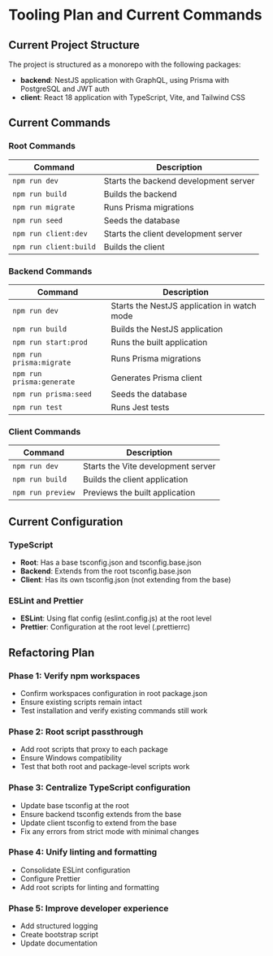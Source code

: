 # Tooling Plan and Current Commands

## Current Project Structure

The project is structured as a monorepo with the following packages:

- **backend**: NestJS application with GraphQL, using Prisma with PostgreSQL and JWT auth
- **client**: React 18 application with TypeScript, Vite, and Tailwind CSS

## Current Commands

### Root Commands

| Command | Description |
|---------|-------------|
| `npm run dev` | Starts the backend development server |
| `npm run build` | Builds the backend |
| `npm run migrate` | Runs Prisma migrations |
| `npm run seed` | Seeds the database |
| `npm run client:dev` | Starts the client development server |
| `npm run client:build` | Builds the client |

### Backend Commands

| Command | Description |
|---------|-------------|
| `npm run dev` | Starts the NestJS application in watch mode |
| `npm run build` | Builds the NestJS application |
| `npm run start:prod` | Runs the built application |
| `npm run prisma:migrate` | Runs Prisma migrations |
| `npm run prisma:generate` | Generates Prisma client |
| `npm run prisma:seed` | Seeds the database |
| `npm run test` | Runs Jest tests |

### Client Commands

| Command | Description |
|---------|-------------|
| `npm run dev` | Starts the Vite development server |
| `npm run build` | Builds the client application |
| `npm run preview` | Previews the built application |

## Current Configuration

### TypeScript

- **Root**: Has a base tsconfig.json and tsconfig.base.json
- **Backend**: Extends from the root tsconfig.base.json
- **Client**: Has its own tsconfig.json (not extending from the base)

### ESLint and Prettier

- **ESLint**: Using flat config (eslint.config.js) at the root level
- **Prettier**: Configuration at the root level (.prettierrc)

## Refactoring Plan

### Phase 1: Verify npm workspaces

- Confirm workspaces configuration in root package.json
- Ensure existing scripts remain intact
- Test installation and verify existing commands still work

### Phase 2: Root script passthrough

- Add root scripts that proxy to each package
- Ensure Windows compatibility
- Test that both root and package-level scripts work

### Phase 3: Centralize TypeScript configuration

- Update base tsconfig at the root
- Ensure backend tsconfig extends from the base
- Update client tsconfig to extend from the base
- Fix any errors from strict mode with minimal changes

### Phase 4: Unify linting and formatting

- Consolidate ESLint configuration
- Configure Prettier
- Add root scripts for linting and formatting

### Phase 5: Improve developer experience

- Add structured logging
- Create bootstrap script
- Update documentation
